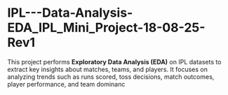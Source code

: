 # IPL---Data-Analysis-EDA_IPL_Mini_Project-18-08-25-Rev1
This project performs **Exploratory Data Analysis (EDA)** on IPL datasets to extract key insights about matches, teams, and players.   It focuses on analyzing trends such as runs scored, toss decisions, match outcomes, player performance, and team dominanc
